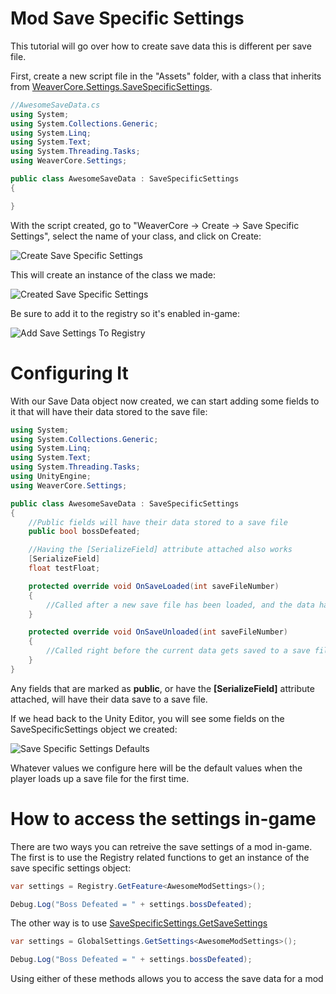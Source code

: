 # Mod Save Specific Settings

This tutorial will go over how to create save data this is different per save file.

First, create a new script file in the "Assets" folder, with a class that inherits from [WeaverCore.Settings.SaveSpecificSettings](xref:WeaverCore.Settings.SaveSpecificSettings).

```cs
//AwesomeSaveData.cs
using System;
using System.Collections.Generic;
using System.Linq;
using System.Text;
using System.Threading.Tasks;
using WeaverCore.Settings;

public class AwesomeSaveData : SaveSpecificSettings
{

}
```

With the script created, go to "WeaverCore -> Create -> Save Specific Settings", select the name of your class, and click on Create:

![Create Save Specific Settings](~/images/createSaveSpecificSettings.png)

This will create an instance of the class we made:

![Created Save Specific Settings](~/images/createdSaveSpecificSettings.png)

Be sure to add it to the registry so it's enabled in-game:

![Add Save Settings To Registry](~/images/addSaveSettingsToRegistry.gif)


# Configuring It

With our Save Data object now created, we can start adding some fields to it that will have their data stored to the save file:

```cs
using System;
using System.Collections.Generic;
using System.Linq;
using System.Text;
using System.Threading.Tasks;
using UnityEngine;
using WeaverCore.Settings;

public class AwesomeSaveData : SaveSpecificSettings
{
    //Public fields will have their data stored to a save file
    public bool bossDefeated;

    //Having the [SerializeField] attribute attached also works
    [SerializeField]
    float testFloat;

    protected override void OnSaveLoaded(int saveFileNumber)
    {
        //Called after a new save file has been loaded, and the data has been loaded from the save file
    }

    protected override void OnSaveUnloaded(int saveFileNumber)
    {
        //Called right before the current data gets saved to a save file
    }
}
```

Any fields that are marked as **public**, or have the **[SerializeField]** attribute attached, will have their data save to a save file.

If we head back to the Unity Editor, you will see some fields on the SaveSpecificSettings object we created:

![Save Specific Settings Defaults](~/images/saveSpecificSettingsDefaults.png)

Whatever values we configure here will be the default values when the player loads up a save file for the first time.


# How to access the settings in-game

There are two ways you can retreive the save settings of a mod in-game. The first is to use the Registry related functions to get an instance of the save specific settings object:

```cs
var settings = Registry.GetFeature<AwesomeModSettings>();

Debug.Log("Boss Defeated = " + settings.bossDefeated);
```

The other way is to use [SaveSpecificSettings.GetSaveSettings](xref:WeaverCore.Settings.SaveSpecificSettings.GetSaveSettings*)

```cs
var settings = GlobalSettings.GetSettings<AwesomeModSettings>();

Debug.Log("Boss Defeated = " + settings.bossDefeated);
```

Using either of these methods allows you to access the save data for a mod

